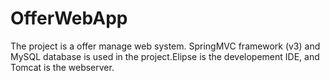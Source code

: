 OfferWebApp
===========

The project is a offer manage web system. SpringMVC framework (v3) and MySQL database is used in the project.Elipse is the developement IDE, and Tomcat is the webserver.
